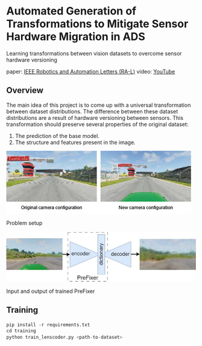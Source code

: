 # Automated Generation of Transformations to Mitigate Sensor Hardware Migration in ADS
Learning transformations between vision datasets to overcome sensor hardware versioning

paper: [IEEE Robotics and Automation Letters (RA-L)](https://ieeexplore.ieee.org/document/10539233)
video: [YouTube](https://www.youtube.com/watch?v=t7dW_dZso8s)

## Overview
The main idea of this project is to come up with a universal transformation between dataset distributions.
The difference between these dataset distributions are a result of hardware versioning between sensors.
This transformation should preserve several properties of the original dataset:
1. The prediction of the base model.
2. The structure and features present in the image.


![camera versioning](figures/camera-versioning.jpg)

Problem setup

![PreFixer input output](figures/vqvae.jpg)

Input and output of trained PreFixer

## Training

```python
pip install -r requirements.txt
cd training
python train_lenscoder.py <path-to-dataset>
```
